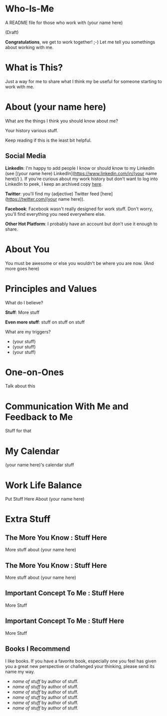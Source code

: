 # Who-Is-Me
A README file for those who work with (your name here)

(Draft)

**Congratulations**, we get to work together! ;-) Let me tell you somethings about working with me.

What is This?
====
Just a way for me to share what I think my be useful for someone starting to work with me.

About (your name here)
====
What are the things I think you should know about me?

Your history various stuff.

Keep reading if this is the least bit helpful.

Social Media
---
**LinkedIn**: I'm happy to add people I know or should know to my LinkedIn (see [(your name here) LinkedIn](https://www.linkedin.com/in/(your name here)/) ). If you're curious about my work history but don't want to log into LinkedIn to peek, I keep an archived copy [here](YourNameHereProfile.pdf).

**Twitter**: you'll find my (adjective) Twitter feed [here](https://twitter.com/(your name here)).

**Facebook**: Facebook wasn't really designed for work stuff. Don't worry, you'll find everything you need everywhere else.

**Other Hot Platform**: I probably have an account but don't use it enough to share.

About You
===

You must be awesome or else you wouldn't be where you are now. (And more goes here)

Principles and Values
====
What do I believe?

**Stuff**: More stuff

**Even more stuff**: stuff on stuff on stuff

What are my triggers?

* (your stuff)
* (your stuff)
* (your stuff)

One-on-Ones
====

Talk about this

Communication With Me and Feedback to Me
===
Stuff for that

My Calendar
====
(your name here)'s calendar stuff

Work Life Balance
====

Put Stuff Here About (your name here)

Extra Stuff
===

The More You Know : Stuff Here
---
More stuff about (your name here)

The More You Know : Stuff Here
---

More stuff about (your name here)

Important Concept To Me : Stuff Here
---

More Stuff

Important Concept To Me : Stuff Here
---

More Stuff

Books I Recommend
---

I like books. If you have a favorite book, especially one you feel has given you a great new perspective or challenged your thinking, please send its name my way.

* *name of stuff* by author of stuff.
* *name of stuff* by author of stuff.
* *name of stuff* by author of stuff.
* *name of stuff* by author of stuff.
* *name of stuff* by author of stuff.
* *name of stuff* by author of stuff.

